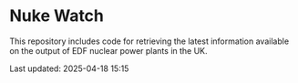 # Nuke Watch

This repository includes code for retrieving the latest information available on the output of EDF nuclear power plants in the UK.

Last updated: 2025-04-18 15:15